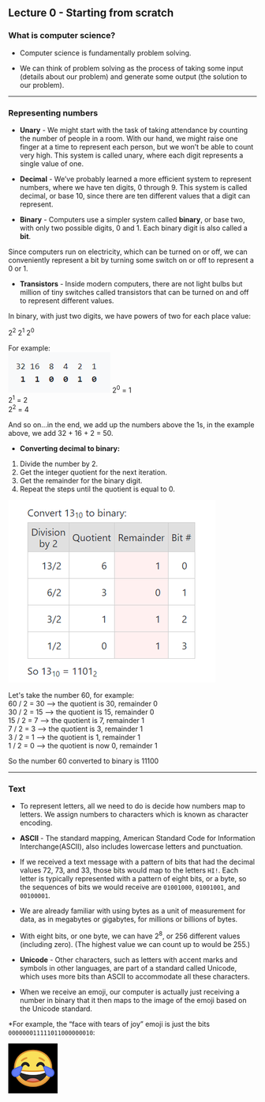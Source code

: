 ## Lecture 0 - Starting from scratch

### What is computer science?

* Computer science is fundamentally problem solving.

* We can think of problem solving as the process of taking some input (details about our problem) and generate some output (the solution to our problem).
---
### Representing numbers

* **Unary** - We might start with the task of taking attendance by counting the number of people in a room. With our hand, we might raise one finger at a time to represent each person, but we won’t be able to count very high. This system is called unary, where each digit represents a single value of one.

* **Decimal** - We’ve probably learned a more efficient system to represent numbers, where we have ten digits, 0 through 9. This system is called decimal, or base 10, since there are ten different values that a digit can represent.

* **Binary** - Computers use a simpler system called **binary**, or base two, with only two possible digits, 0 and 1. Each binary digit is also called a **bit**.

Since computers run on electricity, which can be turned on or off, we can conveniently represent a bit by turning some switch on or off to represent a 0 or 1.

* **Transistors** - Inside modern computers, there are not light bulbs but million of tiny switches called transistors that can be turned on and off to represent different values.

In binary, with just two digits, we have powers of two for each place value:

2<sup>2</sup> 2<sup>1</sup> 2<sup>0</sup>

For example:  
![](./bin-ex.png)
2<sup>0</sup> = 1  
2<sup>1</sup> = 2  
2<sup>2</sup> = 4  

And so on...in the end, we add up the numbers above the 1s, in the example above, we add 32 + 16 + 2 = 50.

* **Converting decimal to binary:**  
1. Divide the number by 2.
2. Get the integer quotient for the next iteration.
3. Get the remainder for the binary digit.
4. Repeat the steps until the quotient is equal to 0.

![](./convert-bin.png)

Let's take the number 60, for example:  
60 / 2 = 30 --> the quotient is 30, remainder 0  
30 / 2 = 15 --> the quotient is 15, remainder 0  
15 / 2 = 7 --> the quotient is 7, remainder 1  
7 / 2 = 3 --> the quotient is 3, remainder 1   
3 / 2 = 1 --> the quotient is 1, remainder 1  
1 / 2 = 0 --> the quotient is now 0, remainder 1

So the number 60 converted to binary is 11100

---
### Text
* To represent letters, all we need to do is decide how numbers map to letters. We assign numbers to characters which is known as character encoding.

* **ASCII** - The standard mapping, American Standard Code for Information Interchange(ASCII), also includes lowercase letters and punctuation.

* If we received a text message with a pattern of bits that had the decimal values 72, 73, and 33, those bits would map to the letters `HI!`. Each letter is typically represented with a pattern of eight bits, or a byte, so the sequences of bits we would receive are `01001000`, `01001001`, and `00100001`.

* We are already familiar with using bytes as a unit of measurement for data, as in megabytes or gigabytes, for millions or billions of bytes.

* With eight bits, or one byte, we can have 2<sup>8</sup>, or 256 different values (including zero). (The highest value we can count up to would be 255.)

* **Unicode** - Other characters, such as letters with accent marks and symbols in other languages, are part of a standard called Unicode, which uses more bits than ASCII to accommodate all these characters.

* When we receive an emoji, our computer is actually just receiving a number in binary that it then maps to the image of the emoji based on the Unicode standard.

*For example, the “face with tears of joy” emoji is just the bits `000000011111011000000010`:

![](./emoji.png)
